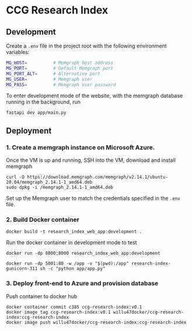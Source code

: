 # CCG Research Index

## Development

Create a `.env` file in the project root with the following environment variables:
```sh
MG_HOST=          # Memgraph host address
MG_PORT=          # Default Memgraph port
MG_PORT_ALT=      # Alternative port
MG_USER=          # Memgraph user
MG_PASS=          # Memgraph user password
```

To enter development mode of the website, with the memgraph database running in the background, run

    fastapi dev app/main.py

## Deployment

### 1. Create a memgraph instance on Microsoft Azure.

Once the VM is up and running, SSH into the VM, download and install memgraph

    curl -O https://download.memgraph.com/memgraph/v2.14.1/ubuntu-20.04/memgraph_2.14.1-1_amd64.deb
    sudo dpkg -i /memgraph_2.14.1-1_amd64.deb
Set up the Memgraph user to match the credentials specified in the `.env` file.

### 2. Build Docker container

    docker build -t research_index_web_app:development .

Run the docker container in development mode to test

    docker run -dp 8000:8000 research_index_web_app:development

    docker run -dp 5001:80 -w /app -v "$(pwd):/app" research-index-gunicorn-311 sh -c "python app/app.py"

### 3. Deploy front-end to Azure and provision database

Push container to docker hub

    docker container commit c385 ccg-research-index:v0.1
    docker image tag ccg-research-index:v0.1 willu47docker/ccg-research-index:ccg-research-index
    docker image push willu47docker/ccg-research-index:ccg-research-index
